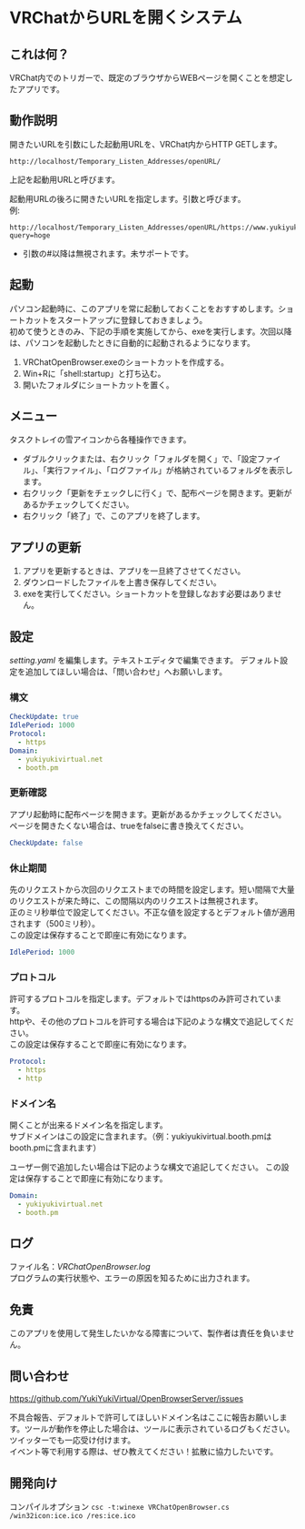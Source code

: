 # VRChatからURLを開くシステム
## これは何？
VRChat内でのトリガーで、既定のブラウザからWEBページを開くことを想定したアプリです。

## 動作説明
開きたいURLを引数にした起動用URLを、VRChat内からHTTP GETします。

```
http://localhost/Temporary_Listen_Addresses/openURL/
```

上記を起動用URLと呼びます。

起動用URLの後ろに開きたいURLを指定します。引数と呼びます。  
例:

```
http://localhost/Temporary_Listen_Addresses/openURL/https://www.yukiyukivirtual.net/?query=hoge  
```

- 引数の#以降は無視されます。未サポートです。

## 起動
パソコン起動時に、このアプリを常に起動しておくことをおすすめします。ショートカットをスタートアップに登録しておきましょう。  
初めて使うときのみ、下記の手順を実施してから、exeを実行します。次回以降は、パソコンを起動したときに自動的に起動されるようになります。

1. VRChatOpenBrowser.exeのショートカットを作成する。
2. Win+Rに「shell:startup」と打ち込む。
3. 開いたフォルダにショートカットを置く。

## メニュー
タスクトレイの雪アイコンから各種操作できます。

- ダブルクリックまたは、右クリック「フォルダを開く」で、「設定ファイル」、「実行ファイル」、「ログファイル」が格納されているフォルダを表示します。
- 右クリック「更新をチェックしに行く」で、配布ページを開きます。更新があるかチェックしてください。
- 右クリック「終了」で、このアプリを終了します。

## アプリの更新
1. アプリを更新するときは、アプリを一旦終了させてください。
2. ダウンロードしたファイルを上書き保存してください。
3. exeを実行してください。ショートカットを登録しなおす必要はありません。

## 設定
*setting.yaml* を編集します。テキストエディタで編集できます。
デフォルト設定を追加してほしい場合は、「問い合わせ」へお願いします。

### 構文
```yaml
CheckUpdate: true
IdlePeriod: 1000
Protocol:
  - https
Domain:
  - yukiyukivirtual.net
  - booth.pm
```

### 更新確認
アプリ起動時に配布ページを開きます。更新があるかチェックしてください。
ページを開きたくない場合は、trueをfalseに書き換えてください。

```yaml
CheckUpdate: false
```

### 休止期間
先のリクエストから次回のリクエストまでの時間を設定します。短い間隔で大量のリクエストが来た時に、この間隔以内のリクエストは無視されます。  
正のミリ秒単位で設定してください。不正な値を設定するとデフォルト値が適用されます（500ミリ秒）。  
この設定は保存することで即座に有効になります。

```yaml
IdlePeriod: 1000
```

### プロトコル
許可するプロトコルを指定します。デフォルトではhttpsのみ許可されています。  
httpや、その他のプロトコルを許可する場合は下記のような構文で追記してください。  
この設定は保存することで即座に有効になります。

```yaml
Protocol:
  - https
  - http
```

### ドメイン名
開くことが出来るドメイン名を指定します。  
サブドメインはこの設定に含まれます。（例：yukiyukivirtual.booth.pmはbooth.pmに含まれます）

ユーザー側で追加したい場合は下記のような構文で追記してください。
この設定は保存することで即座に有効になります。

```yaml
Domain:
  - yukiyukivirtual.net
  - booth.pm
```

## ログ
ファイル名：*VRChatOpenBrowser.log*  
プログラムの実行状態や、エラーの原因を知るために出力されます。

## 免責
このアプリを使用して発生したいかなる障害について、製作者は責任を負いません。

## 問い合わせ
https://github.com/YukiYukiVirtual/OpenBrowserServer/issues

不具合報告、デフォルトで許可してほしいドメイン名はここに報告お願いします。ツールが動作を停止した場合は、ツールに表示されているログもください。ツイッターでも一応受け付けます。  
イベント等で利用する際は、ぜひ教えてください！拡散に協力したいです。

## 開発向け
コンパイルオプション `csc -t:winexe VRChatOpenBrowser.cs /win32icon:ice.ico /res:ice.ico`
